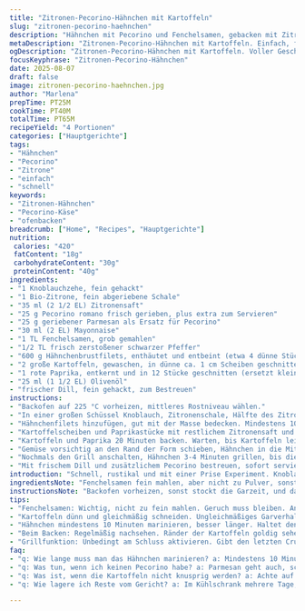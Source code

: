 ```yaml
---
title: "Zitronen-Pecorino-Hähnchen mit Kartoffeln"
slug: "zitronen-pecorino-haehnchen"
description: "Hähnchen mit Pecorino und Fenchelsamen, gebacken mit Zitronensaft, dünnen Kartoffelscheiben und geräucherter Paprika, oben mit Dill und frischem Käse bestreut. Die Garzeiten variieren, je nach Dicke des Fleisches und der Kartoffeln. Vermeidet zu trockenes Hähnchen durch wachsame Beobachtung und Abschmecken während der Zubereitung. Ein Hauch von Paprika ersetzt klassische Kürbiswürfel, um mehr Tiefe ins Gemüse zu bringen."
metaDescription: "Zitronen-Pecorino-Hähnchen mit Kartoffeln. Einfach, frisch, leckere Kombination aus Aromen. Perfekt für ein schnelles Abendessen."
ogDescription: "Zitronen-Pecorino-Hähnchen mit Kartoffeln. Voller Geschmack, einfache Schritte zum perfekten Gericht. Frisch und aromatisch."
focusKeyphrase: "Zitronen-Pecorino-Hähnchen"
date: 2025-08-07
draft: false
image: zitronen-pecorino-haehnchen.jpg
author: "Marlena"
prepTime: PT25M
cookTime: PT40M
totalTime: PT65M
recipeYield: "4 Portionen"
categories: ["Hauptgerichte"]
tags:
- "Hähnchen"
- "Pecorino"
- "Zitrone"
- "einfach"
- "schnell"
keywords:
- "Zitronen-Hähnchen"
- "Pecorino-Käse"
- "ofenbacken"
breadcrumb: ["Home", "Recipes", "Hauptgerichte"]
nutrition: 
 calories: "420"
 fatContent: "18g"
 carbohydrateContent: "30g"
 proteinContent: "40g"
ingredients:
- "1 Knoblauchzehe, fein gehackt"
- "1 Bio-Zitrone, fein abgeriebene Schale"
- "35 ml (2 1/2 EL) Zitronensaft"
- "25 g Pecorino romano frisch gerieben, plus extra zum Servieren"
- "25 g geriebener Parmesan als Ersatz für Pecorino"
- "30 ml (2 EL) Mayonnaise"
- "1 TL Fenchelsamen, grob gemahlen"
- "1/2 TL frisch zerstoßener schwarzer Pfeffer"
- "600 g Hähnchenbrustfilets, enthäutet und entbeint (etwa 4 dünne Stücke)"
- "2 große Kartoffeln, gewaschen, in dünne ca. 1 cm Scheiben geschnitten"
- "1 rote Paprika, entkernt und in 12 Stücke geschnitten (ersetzt kleine gelbe Kürbiswürfel)"
- "25 ml (1 1/2 EL) Olivenöl"
- "frischer Dill, fein gehackt, zum Bestreuen"
instructions:
- "Backofen auf 225 °C vorheizen, mittleres Rostniveau wählen."
- "In einer großen Schüssel Knoblauch, Zitronenschale, Hälfte des Zitronensafts, Pecorino, Parmesan, Mayonnaise, Fenchelsamen und Pfeffer vermengen. Gut salzen."
- "Hähnchenfilets hinzufügen, gut mit der Masse bedecken. Mindestens 10 Minuten marinieren lassen, evtl. länger, besonders wenn Fleisch dick ist."
- "Kartoffelscheiben und Paprikastücke mit restlichem Zitronensaft und Olivenöl in einer beschichteten Backform vermischen, salzen, pfeffern."
- "Kartoffeln und Paprika 20 Minuten backen. Warten, bis Kartoffeln leicht goldbraun sind und sich an den Rändern zu kräuseln beginnen. Wichtig für knackige Textur."
- "Gemüse vorsichtig an den Rand der Form schieben, Hähnchen in die Mitte legen. Weitere 18 Minuten rösten. Beobachten, Fleisch sollte keine rosa Stellen mehr zeigen."
- "Nochmals den Grill anschalten, Hähnchen 3-4 Minuten grillen, bis die Oberfläche goldgelb bis leicht knusprig wird. Oft reicht der Duft - ihr riecht, wenn es fertig ist."
- "Mit frischem Dill und zusätzlichem Pecorino bestreuen, sofort servieren."
introduction: "Schnell, rustikal und mit einer Prise Experiment. Knoblauch, fencheliges Aroma und die Säure der Zitrone geben dem Hähnchen eine spritzige Frische, die durch den salzigen Pecorino rockt. Kartoffeln dürfen hier nicht matschig werden, werden deshalb dünn geschnitten und vorgebacken. Anstelle klassischer Kürbiswürfel nahm ich Paprika für die süßlich-rauchige Note, entdeckt bei einem Versuch. Die Mayonnaise hält die Marinade cremig, fast wie ein geschmacksintensives Bindemittel. Die meiste Konzentration gehört dem Timing. Nur so wird das Fleisch zart, die Haut darf ruhig Farbe bekommen, ist ein sicheres Zeichen im Ofen. Am Ende ein Hauch Dill – nicht zu viel, um die Zitrusnoten nicht zu überdecken. Wird bei mir oft wiederholt, mit anderen Kräutern oder Käse, lernt man schnell, was passt."
ingredientsNote: "Fenchelsamen fein mahlen, aber nicht zu Pulver, sonst geht das Aroma flöten. Fenchelsamen bieten diesen anisartigen Kick, der wunderbar mit Zitrone harmoniert. Wenn Mayonnaise fehlt – griechischer Joghurt funktioniert, aber schmeckt anders, nicht so rund in der Textur. Pecorino lässt sich gut mit Parmesan ersetzen; wer es milder mag, nimmt halbscharfen Gouda, schmeckt auch gut, macht das Gericht zugänglicher für Käseliebhaber ohne Salzträume. Knoblauch frisch, nicht pulverisiert, bringt pure Schärfe und Duft. Paprika statt Kürbis – Experiment, das ich besonders bei kühleren Jahreszeiten vorziehe. Kartoffeln dünn schneiden, damit die Garzeit nicht durchhängt, sonst wird das Gericht matschig und schwer. Öl nicht sparen, Olivenöl extra vergine ist hier super, bringt noch eine fruchtige Note."
instructionsNote: "Backofen vorheizen, sonst stockt die Garzeit, und das Gemüse wird labbrig. Kartoffeln immer in einer Schicht und ohne Überlappung legen, sonst dampfen sie eher als rösten. Hähnchen vor dem Backen gut mit der Marinade bedecken, jeder Bissen braucht das Aroma. Länger marinieren gibt mehr Geschmack, aber nicht übertreiben, sonst wird das Fleisch zäh von der Säure. Während des Backens ab und zu nachsehen, am besten mit einem Holzstäbchen in Gemüse stechen, wenn die Ränder anfangen braun zu werden, ist es Zeit fürs Hähnchen. Grillfunktion zum Schluss unbedingt – gibt den schönen Crunch und karamellisiert die Oberfläche. Nicht zu lang grillen, dann wird’s trocken. Mit dem Finger auf die dicke Stelle vom Hähnchen drücken – gibt gute Hinweise, ob es durch ist. Zum Servieren frischen Dill großzügig verwenden, die Kräuter bringen Frische und Farbe rein."
tips:
- "Fenchelsamen: Wichtig, nicht zu fein mahlen. Geruch muss bleiben. Anisnote hebt Zitrusgeschmack enorm hervor. Frisch schmecken die besten. Alternativen wie Kümmel, aber anders. Achte gut auf die Mengen."
- "Kartoffeln dünn und gleichmäßig schneiden. Ungleichmäßiges Garverhalten führt zu matschigen Stellen. Rösten verlangt eine Einheit. Besonderer Tipp: leicht anritzen für mehr Knusprigkeit. Oder je nach Sorte variieren."
- "Hähnchen mindestens 10 Minuten marinieren, besser länger. Haltet den Kopf immer in die Schüssel. Die Haut muss Geschmack aufnehmen. Aber nicht zu lange. Zuviel Säure macht es zäh, mach lieber weniger."
- "Beim Backen: Regelmäßig nachsehen. Ränder der Kartoffeln goldig sehen? Dann Hähnchen dazu packen. Holzstäbchen ist guter Indikator. Zart gepresst sollte es durch sein und keine rosanen Stellen zeigen."
- "Grillfunktion: Unbedingt am Schluss aktivieren. Gibt den letzten Crunch. Kurz nur, sonst wird es trocken. Ein machbarer Trick: Drücke auf dickste Stelle, gibt guten Hinweis auf Garstufe. Ein einfacher Fingertest genügt."
faq:
- "q: Wie lange muss man das Hähnchen marinieren? a: Mindestens 10 Minuten, besser länger. Gerade bei dicken Teilen. Zu lang gibt zäh, also keine Angst."
- "q: Was tun, wenn ich keinen Pecorino habe? a: Parmesan geht auch, schmeckt aber leicht anders. Halbscharfer Gouda ist alternativ milder. Auch spannend."
- "q: Was ist, wenn die Kartoffeln nicht knusprig werden? a: Achte auf die richtige Schnitttiefe. Gleichmäßig und nicht zu dick. Dämpfen vermeiden, sonst wird's matschig."
- "q: Wie lagere ich Reste vom Gericht? a: Im Kühlschrank mehrere Tage, abgedeckt. Aufwärmen in Backofen bringt besten Geschmack zurück. Mikrowelle macht es labbriger."

---
```

